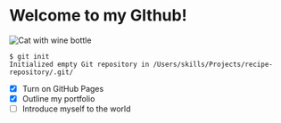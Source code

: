 # Welcome to my GIthub!
![Cat with wine bottle](https://253qv1sx4ey389p9wtpp9sj0-wpengine.netdna-ssl.com/wp-content/uploads/2022/09/08_22_Winery_Cats_HERO_GettyImages_475462958_1920x1280.jpg)
```
$ git init
Initialized empty Git repository in /Users/skills/Projects/recipe-repository/.git/
```
- [x] Turn on GitHub Pages
- [x] Outline my portfolio
- [ ] Introduce myself to the world
